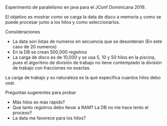 Experimento de paralelismo en java para el JConf Dominicana 2019.

El objetivo es mostrar como se carga la data de disco a memoria y como se puede procesar junto a los hilos y como seleccionarlos.

Consideraciones
 - La data son listas de numeros en secuencia que se desordenan (En este caso de 20 numeros)
 - En la DB se crean 500,000 registros
 - La carga de disco es de 10,000 y se usa 5, 10 y 50 hilos en la piscina, pues el algoritmo de división de trabajo no tiene contemplado la división de trabajo con fracciones no exactas.

La carga de trabajo y su naturaleza es la que especifica cuantos hilos debo usar.

Preguntas sugerentes para probar
 - Más hilos es más rápido?
 - Que tanto registros debo llevar a RAM? La DB no me hace lento el proceso?
 - La data me favorece para los hilos?


